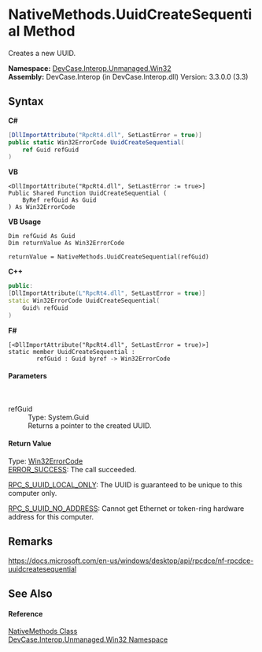 # NativeMethods.UuidCreateSequential Method 
 

Creates a new UUID.

**Namespace:**&nbsp;<a href="N_DevCase_Interop_Unmanaged_Win32">DevCase.Interop.Unmanaged.Win32</a><br />**Assembly:**&nbsp;DevCase.Interop (in DevCase.Interop.dll) Version: 3.3.0.0 (3.3)

## Syntax

**C#**<br />
``` C#
[DllImportAttribute("RpcRt4.dll", SetLastError = true)]
public static Win32ErrorCode UuidCreateSequential(
	ref Guid refGuid
)
```

**VB**<br />
``` VB
<DllImportAttribute("RpcRt4.dll", SetLastError := true>]
Public Shared Function UuidCreateSequential ( 
	ByRef refGuid As Guid
) As Win32ErrorCode
```

**VB Usage**<br />
``` VB Usage
Dim refGuid As Guid
Dim returnValue As Win32ErrorCode

returnValue = NativeMethods.UuidCreateSequential(refGuid)
```

**C++**<br />
``` C++
public:
[DllImportAttribute(L"RpcRt4.dll", SetLastError = true)]
static Win32ErrorCode UuidCreateSequential(
	Guid% refGuid
)
```

**F#**<br />
``` F#
[<DllImportAttribute("RpcRt4.dll", SetLastError = true)>]
static member UuidCreateSequential : 
        refGuid : Guid byref -> Win32ErrorCode 

```


#### Parameters
&nbsp;<dl><dt>refGuid</dt><dd>Type: System.Guid<br />Returns a pointer to the created UUID.</dd></dl>

#### Return Value
Type: <a href="T_DevCase_Interop_Unmanaged_Win32_Enums_Win32ErrorCode">Win32ErrorCode</a><br /><a href="T_DevCase_Interop_Unmanaged_Win32_Enums_Win32ErrorCode">ERROR_SUCCESS</a>: The call succeeded. 

<a href="T_DevCase_Interop_Unmanaged_Win32_Enums_Win32ErrorCode">RPC_S_UUID_LOCAL_ONLY</a>: The UUID is guaranteed to be unique to this computer only. 

<a href="T_DevCase_Interop_Unmanaged_Win32_Enums_Win32ErrorCode">RPC_S_UUID_NO_ADDRESS</a>: Cannot get Ethernet or token-ring hardware address for this computer.

## Remarks
<a href="https://docs.microsoft.com/en-us/windows/desktop/api/rpcdce/nf-rpcdce-uuidcreatesequential" target="_blank">https://docs.microsoft.com/en-us/windows/desktop/api/rpcdce/nf-rpcdce-uuidcreatesequential</a>

## See Also


#### Reference
<a href="T_DevCase_Interop_Unmanaged_Win32_NativeMethods">NativeMethods Class</a><br /><a href="N_DevCase_Interop_Unmanaged_Win32">DevCase.Interop.Unmanaged.Win32 Namespace</a><br />